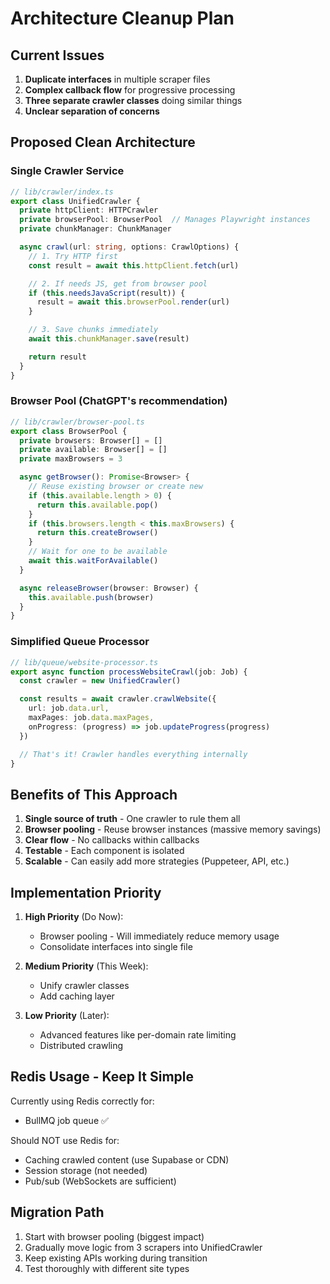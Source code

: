 # Architecture Cleanup Plan

## Current Issues
1. **Duplicate interfaces** in multiple scraper files
2. **Complex callback flow** for progressive processing
3. **Three separate crawler classes** doing similar things
4. **Unclear separation of concerns**

## Proposed Clean Architecture

### Single Crawler Service
```typescript
// lib/crawler/index.ts
export class UnifiedCrawler {
  private httpClient: HTTPCrawler
  private browserPool: BrowserPool  // Manages Playwright instances
  private chunkManager: ChunkManager

  async crawl(url: string, options: CrawlOptions) {
    // 1. Try HTTP first
    const result = await this.httpClient.fetch(url)

    // 2. If needs JS, get from browser pool
    if (this.needsJavaScript(result)) {
      result = await this.browserPool.render(url)
    }

    // 3. Save chunks immediately
    await this.chunkManager.save(result)

    return result
  }
}
```

### Browser Pool (ChatGPT's recommendation)
```typescript
// lib/crawler/browser-pool.ts
export class BrowserPool {
  private browsers: Browser[] = []
  private available: Browser[] = []
  private maxBrowsers = 3

  async getBrowser(): Promise<Browser> {
    // Reuse existing browser or create new
    if (this.available.length > 0) {
      return this.available.pop()
    }
    if (this.browsers.length < this.maxBrowsers) {
      return this.createBrowser()
    }
    // Wait for one to be available
    await this.waitForAvailable()
  }

  async releaseBrowser(browser: Browser) {
    this.available.push(browser)
  }
}
```

### Simplified Queue Processor
```typescript
// lib/queue/website-processor.ts
export async function processWebsiteCrawl(job: Job) {
  const crawler = new UnifiedCrawler()

  const results = await crawler.crawlWebsite({
    url: job.data.url,
    maxPages: job.data.maxPages,
    onProgress: (progress) => job.updateProgress(progress)
  })

  // That's it! Crawler handles everything internally
}
```

## Benefits of This Approach

1. **Single source of truth** - One crawler to rule them all
2. **Browser pooling** - Reuse browser instances (massive memory savings)
3. **Clear flow** - No callbacks within callbacks
4. **Testable** - Each component is isolated
5. **Scalable** - Can easily add more strategies (Puppeteer, API, etc.)

## Implementation Priority

1. **High Priority** (Do Now):
   - Browser pooling - Will immediately reduce memory usage
   - Consolidate interfaces into single file

2. **Medium Priority** (This Week):
   - Unify crawler classes
   - Add caching layer

3. **Low Priority** (Later):
   - Advanced features like per-domain rate limiting
   - Distributed crawling

## Redis Usage - Keep It Simple

Currently using Redis correctly for:
- BullMQ job queue ✅

Should NOT use Redis for:
- Caching crawled content (use Supabase or CDN)
- Session storage (not needed)
- Pub/sub (WebSockets are sufficient)

## Migration Path

1. Start with browser pooling (biggest impact)
2. Gradually move logic from 3 scrapers into UnifiedCrawler
3. Keep existing APIs working during transition
4. Test thoroughly with different site types